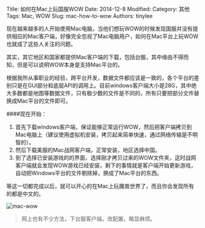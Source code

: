 Title: 如何在Mac上玩国服WOW
Date: 2014-12-8
Modified: 
Category: 其他
Tags: Mac, WOW
Slug: mac-how-to-wow
Authors: tinylee

现在越来越多的人开始使用Mac电脑，当他们想玩WOW的时候发现国服并没有提供相应的Mac客户端，好像完全忽视了Mac电脑用户，如何在Mac平台上玩WOW也就成了这些人关注的问题。

其实，其它地区和国家都提供Mac客户端的下载，包括台服，其中缘由不得而知，但是可以说明WOW本身是支持Mac平台的。

根据我所从事职业的经验，跨平台开发，数据文件都应该是一致的，各个平台的差别只是在GUI部分和底层API的调用上。目前windows客户端大小是28G，其中绝大多数都是地图等数据文件，只有极少数的文件是不同的，所有只要把部分文件替换成Mac平台的文件即可。

####现在开始：

1. 首先下载windows客户端，保证能够正常运行WOW，然后把客户端拷贝到Mac电脑上（建议使用虚拟机安装，拷贝起来简单快速，通过网络传输是不明智的）。
2. 然后下载美服的Mac战网客户端，正常安装，地区选择中国。
3. 到了选择已安装游戏的的界面，选择刚才拷贝过来的WOW文件夹，这时战网客户端就会发现WOW游戏已经安装，剩下的事情就是客户端开始更新游戏，自动把Windows平台的文件剔除掉，换成了Mac平台的东西。

等这一切都完成以后，就可以开心的在Mac上玩魔兽世界了，而且你会发现所有的都是中文的。

![mac-wow](/images/mac-wow.jpg "魔兽世界")

>网上也有不少方法，下台服客户端，改配置，略显麻烦。
